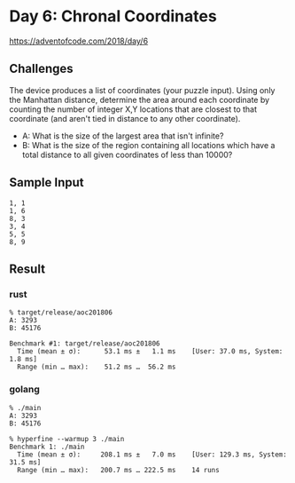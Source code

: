# Day 6: Chronal Coordinates

https://adventofcode.com/2018/day/6

## Challenges
The device produces a list of coordinates (your puzzle input). Using only the Manhattan distance, determine the area around each coordinate by counting the number of integer X,Y locations that are closest to that coordinate (and aren't tied in distance to any other coordinate).

* A: What is the size of the largest area that isn't infinite?
* B: What is the size of the region containing all locations which have a total distance to all given coordinates of less than 10000?

## Sample Input
```
1, 1
1, 6
8, 3
3, 4
5, 5
8, 9
```

## Result
### rust
```
% target/release/aoc201806
A: 3293
B: 45176

Benchmark #1: target/release/aoc201806
  Time (mean ± σ):      53.1 ms ±   1.1 ms    [User: 37.0 ms, System: 1.8 ms]
  Range (min … max):    51.2 ms …  56.2 ms
```

### golang
```
% ./main
A: 3293
B: 45176

% hyperfine --warmup 3 ./main
Benchmark 1: ./main
  Time (mean ± σ):     208.1 ms ±   7.0 ms    [User: 129.3 ms, System: 31.5 ms]
  Range (min … max):   200.7 ms … 222.5 ms    14 runs
```